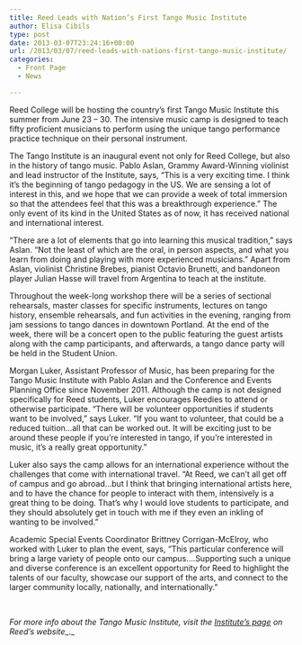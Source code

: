 ```yaml
---
title: Reed Leads with Nation’s First Tango Music Institute
author: Elisa Cibils
type: post
date: 2013-03-07T23:24:16+00:00
url: /2013/03/07/reed-leads-with-nations-first-tango-music-institute/
categories:
  - Front Page
  - News

---
```

Reed College will be hosting the country’s first Tango Music Institute this summer from June 23 &#8211; 30. The intensive music camp is designed to teach fifty proficient musicians to perform using the unique tango performance practice technique on their personal instrument.

The Tango Institute is an inaugural event not only for Reed College, but also in the history of tango music. Pablo Aslan, Grammy Award-Winning violinist and lead instructor of the Institute, says, “This is a very exciting time. I think it&#8217;s the beginning of tango pedagogy in the US. We are sensing a lot of interest in this, and we hope that we can provide a week of total immersion so that the attendees feel that this was a breakthrough experience.” The only event of its kind in the United States as of now, it has received national and international interest.

“There are a lot of elements that go into learning this musical tradition,” says Aslan. “Not the least of which are the oral, in person aspects, and what you learn from doing and playing with more experienced musicians.” Apart from Aslan, violinist Christine Brebes, pianist Octavio Brunetti, and bandoneon player Julian Hasse will travel from Argentina to teach at the institute.

Throughout the week-long workshop there will be a series of sectional rehearsals, master classes for specific instruments, lectures on tango history, ensemble rehearsals, and fun activities in the evening, ranging from jam sessions to tango dances in downtown Portland. At the end of the week, there will be a concert open to the public featuring the guest artists along with the camp participants, and afterwards, a tango dance party will be held in the Student Union.

Morgan Luker, Assistant Professor of Music, has been preparing for the Tango Music Institute with Pablo Aslan and the Conference and Events Planning Office since November 2011. Although the camp is not designed specifically for Reed students, Luker encourages Reedies to attend or otherwise participate. “There will be volunteer opportunities if students want to be involved,” says Luker. “If you want to volunteer, that could be a reduced tuition…all that can be worked out. It will be exciting just to be around these people if you’re interested in tango, if you’re interested in music, it’s a really great opportunity.”

Luker also says the camp allows for an international experience without the challenges that come with international travel. “At Reed, we can’t all get off of campus and go abroad…but I think that bringing international artists here, and to have the chance for people to interact with them, intensively is a great thing to be doing. That’s why I would love students to participate, and they should absolutely get in touch with me if they even an inkling of wanting to be involved.”

Academic Special Events Coordinator Brittney Corrigan-McElroy, who worked with Luker to plan the event, says, “This particular conference will bring a large variety of people onto our campus&#8230;.Supporting such a unique and diverse conference is an excellent opportunity for Reed to highlight the talents of our faculty, showcase our support of the arts, and connect to the larger community locally, nationally, and internationally.”

&nbsp;

_For more info about the Tango Music Institute, visit the [Institute&#8217;s page][1] on Reed&#8217;s website__._

 [1]: http://reed.edu/tango/index.html
